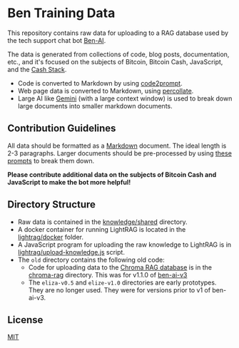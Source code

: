 # Ben Training Data

This repository contains raw data for uploading to a RAG database used by the tech support chat bot [Ben-AI](https://github.com/christroutner/ben-ai-v3).

The data is generated from collections of code, blog posts, documentation, etc., and it's focused on the subjects of Bitcoin, Bitcoin Cash, JavaScript, and the [Cash Stack](https://cashstack.info).

- Code is converted to Markdown by using [code2prompt](https://github.com/mufeedvh/code2prompt).
- Web page data is converted to Markdown, using [percollate](https://github.com/danburzo/percollate).
- Large AI like [Gemini](https://gemini.google.com/) (with a large context window) is used to break down large documents into smaller markdown documents.

## Contribution Guidelines

All data should be formatted as a [Markdown](https://www.markdownguide.org/basic-syntax/) document. The ideal length is 2-3 paragraphs. Larger documents should be pre-processed by using [these prompts](./knowledge/shared/websites/prompts.md) to break them down.

**Please contribute additional data on the subjects of Bitcoin Cash and JavaScript to make the bot more helpful!**

## Directory Structure

- Raw data is contained in the [knowledge/shared](./knowledge/shared) directory.
- A docker container for running LightRAG is located in the [lightrag/docker](./lightrag/docker) folder.
- A JavaScript program for uploading the raw knowledge to LightRAG is in [lightrag/upload-knowledge.js](./lightrag/upload-knowledge.js) script.
- The `old` directory contains the following old code:
  - Code for uploading data to the [Chroma RAG database](https://github.com/christroutner/chroma-rag) is in the [chroma-rag](./chroma-rag) directory. This was for v1.1.0 of [ben-ai-v3](https://github.com/christroutner/ben-ai-v3)
  - The `eliza-v0.5` and `elize-v1.0` directories are early prototypes. They are no longer used. They were for versions prior to v1 of ben-ai-v3.

## License
[MIT](./LICENSE.md)